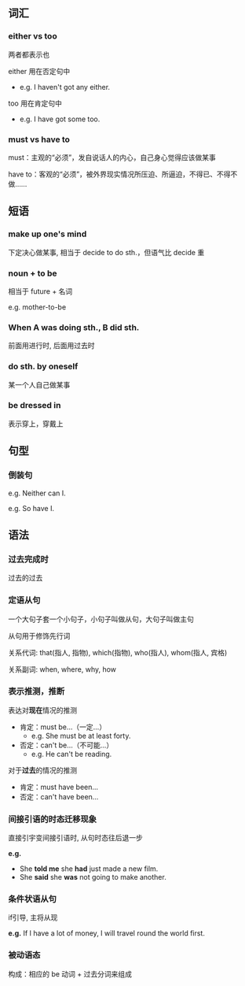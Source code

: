 ## 词汇

### either vs too

两者都表示也

either 用在否定句中

* e.g. I haven't got any either.

too 用在肯定句中

* e.g. I have got some too.

### must vs have to

must：主观的“必须”，发自说话人的内心，自己身心觉得应该做某事

have to：客观的“必须”，被外界现实情况所压迫、所逼迫，不得已、不得不做……

## 短语

### make up one's mind

下定决心做某事, 相当于 decide to do sth.，但语气比 decide 重

### noun + to be

相当于 future + 名词

e.g. mother-to-be

### When A was doing sth., B did sth.

前面用进行时, 后面用过去时

### do sth. by oneself

某一个人自己做某事

### be dressed in

表示穿上，穿戴上

## 句型

### 倒装句

e.g. Neither can I.

e.g. So have I. 

## 语法

### 过去完成时

过去的过去

### 定语从句

一个大句子套一个小句子，小句子叫做从句，大句子叫做主句

从句用于修饰先行词

关系代词: that(指人, 指物), which(指物), who(指人), whom(指人, 宾格)

关系副词: when, where, why, how

### 表示推测，推断

表达对**现在**情况的推测

* 肯定：must be…（一定…）
  * e.g. She must be at least forty. 
* 否定：can't be…（不可能…）
  * e.g. He can't be reading.

对于**过去**的情况的推测

* 肯定：must have been…
* 否定：can't have been…

### 间接引语的时态迁移现象

直接引宇变间接引语时, 从句时态往后退一步

**e.g.** 

* She **told me** she **had** just made a new film.
* She **said** she **was** not going to make another.



### 条件状语从句

if引导, 主将从现

**e.g.** If I have a lot of money, I will travel round the world first.

### 被动语态

构成：相应的 be 动词 + 过去分词来组成